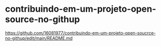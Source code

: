 # contribuindo-em-um-projeto-open-source-no-githup 
https://github.com/16081977/contribuindo-em-um-projeto-open-soucrce-no-githup/edit/main/README.md 
